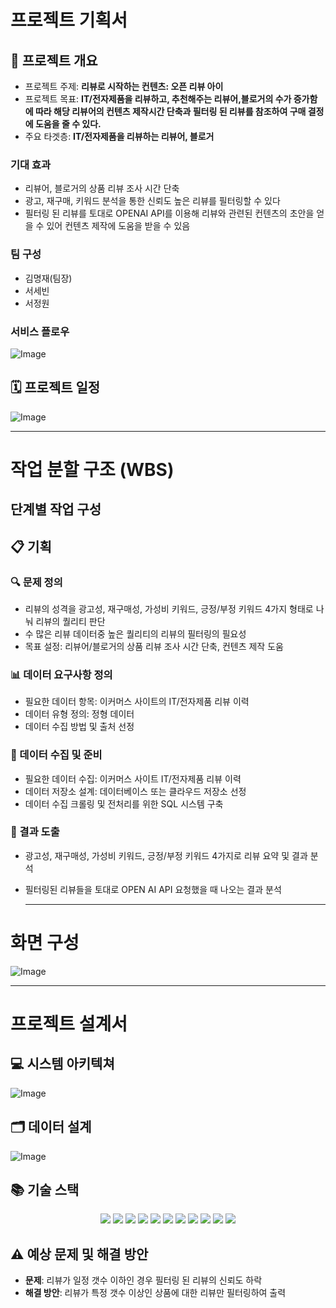 # 프로젝트 기획서

## 📌 프로젝트 개요
- 프로젝트 주제: **리뷰로 시작하는 컨텐츠: 오픈 리뷰 아이**
- 프로젝트 목표: **IT/전자제품을 리뷰하고, 추천해주는 리뷰어,블로거의 수가 증가함에 따라 해당 리뷰어의 컨텐츠 제작시간 단축과 필터링 된 리뷰를 참조하여 구매 결정에 도움을 줄 수 있다.**
- 주요 타겟층: **IT/전자제품을 리뷰하는 리뷰어, 블로거**

### 기대 효과
- 리뷰어, 블로거의 상품 리뷰 조사 시간 단축
- 광고, 재구매, 키워드 분석을 통한 신뢰도 높은 리뷰를 필터링할 수 있다
- 필터링 된 리뷰를 토대로 OPENAI API를 이용해 리뷰와 관련된 컨텐츠의 초안을 얻을 수 있어 컨텐츠 제작에 도움을 받을 수 있음

### 팀 구성
- 김명재(팀장)
- 서세빈
- 서정원

### 서비스 플로우
![Image](https://github.com/user-attachments/assets/10ae1b2b-4de2-4625-9f5c-574707318dc3)

## 🗓️ 프로젝트 일정
![Image](https://github.com/user-attachments/assets/7ad77921-0720-43cd-a4c5-06e3a916e9ed)

  ------------------------------

# 작업 분할 구조 (WBS)

## 단계별 작업 구성

## 📋 기획 
### 🔍 문제 정의
- 리뷰의 성격을 광고성, 재구매성, 가성비 키워드, 긍정/부정 키워드 4가지 형태로 나눠 리뷰의 퀄리티 판단
- 수 많은 리뷰 데이터중 높은 퀄리티의 리뷰의 필터링의 필요성
- 목표 설정: 리뷰어/블로거의 상품 리뷰 조사 시간 단축, 컨텐츠 제작 도움

### 📊 데이터 요구사항 정의 
- 필요한 데이터 항목: 이커머스 사이트의 IT/전자제품 리뷰 이력
- 데이터 유형 정의: 정형 데이터
- 데이터 수집 방법 및 출처 선정

### 💾 데이터 수집 및 준비
- 필요한 데이터 수집: 이커머스 사이트 IT/전자제품 리뷰 이력
- 데이터 저장소 설계: 데이터베이스 또는 클라우드 저장소 선정
- 데이터 수집 크롤링 및 전처리를 위한 SQL 시스템 구축

### 📑 결과 도출
- 광고성, 재구매성, 가성비 키워드, 긍정/부정 키워드 4가지로 리뷰 요약 및 결과 분석
- 필터링된 리뷰들을 토대로 OPEN AI API 요청했을 때 나오는 결과 분석

  ------------------------------

# 화면 구성
![Image](https://github.com/user-attachments/assets/63967d17-334e-4e92-b620-938a6114feaa)

  ------------------------------

# 프로젝트 설계서

## 💻 시스템 아키텍쳐
![Image](https://github.com/user-attachments/assets/f91c64df-895a-487a-aa61-f442dca7d3a6)

## 🗂️ 데이터 설계
![Image](https://github.com/user-attachments/assets/fcf80654-e71a-4488-9d46-59d628c0c173)

## 📚 기술 스택

<div align=center>
    <img src="https://img.shields.io/badge/python-3670A0?style=for-the-badge&logo=python&logoColor=ffdd54">
    <img src="https://img.shields.io/badge/mysql-4479A1.svg?style=for-the-badge&logo=mysql&logoColor=white">
    <img src="https://img.shields.io/badge/flask-%23000.svg?style=for-the-badge&logo=flask&logoColor=white">
    <img src="https://img.shields.io/badge/github-%23121011.svg?style=for-the-badge&logo=github&logoColor=white">
    <img src="https://img.shields.io/badge/openai-412991?style=for-the-badge&logo=openai&logoColor=black">
    <img src="https://img.shields.io/badge/Amazon%20EC2-FF9900?style=for-the-badge&logo=amazonec2&logoColor=black">
    <img src="https://img.shields.io/badge/Amazon%20S3-FF9900?style=for-the-badge&logo=amazons3&logoColor=white">
    <img src="https://img.shields.io/badge/Amazon%20RDS-527FFF?style=for-the-badge&logo=amazonrds&logoColor=black">
    <img src="https://img.shields.io/badge/nginx-%23009639.svg?style=for-the-badge&logo=nginx&logoColor=white">
    <img src="https://img.shields.io/badge/-selenium-%43B02A?style=for-the-badge&logo=selenium&logoColor=white">
    <img src="https://img.shields.io/badge/redis-%23DD0031.svg?style=for-the-badge&logo=redis&logoColor=white">
</div>

## ⚠️ 예상 문제 및 해결 방안
- **문제**: 리뷰가 일정 갯수 이하인 경우 필터링 된 리뷰의 신뢰도 하락
- **해결 방안**: 리뷰가 특정 갯수 이상인 상품에 대한 리뷰만 필터링하여 출력